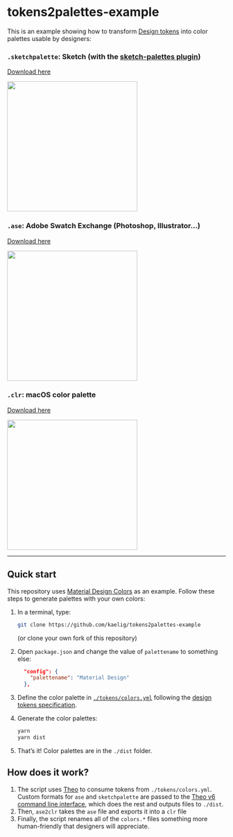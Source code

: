 # tokens2palettes-example

This is an example showing how to transform [Design tokens](https://medium.com/eightshapes-llc/tokens-in-design-systems-25dd82d58421) into color palettes usable by designers:

### `.sketchpalette`: Sketch (with the [sketch-palettes plugin](https://github.com/andrewfiorillo/sketch-palettes))

[Download here](https://github.com/kaelig/tokens2palettes-example/raw/master/dist/Material%20Design.sketchpalette)

<img src="https://kaelig.github.io/tokens2palettes-example/images/sketchpalette.png" alt="" width="300" />

### `.ase`: Adobe Swatch Exchange (Photoshop, Illustrator…)

[Download here](https://github.com/kaelig/tokens2palettes-example/raw/master/dist/Material%20Design.ase)

<img src="https://kaelig.github.io/tokens2palettes-example/images/adobeswatchexchange.png" alt="" width="300" />

### `.clr`: macOS color palette

[Download here](https://github.com/kaelig/tokens2palettes-example/raw/master/dist/Material%20Design.clr)

<img src="https://kaelig.github.io/tokens2palettes-example/images/macOS-clr.png" alt="" width="300" />

---

## Quick start

This repository uses [Material Design Colors](https://material.io/guidelines/style/color.html#color-color-palette) as an example.
Follow these steps to generate palettes with your own colors:

1. In a terminal, type:

   ```sh
   git clone https://github.com/kaelig/tokens2palettes-example
   ```

   (or clone your own fork of this repository)

2. Open `package.json` and change the value of `palettename` to something else:

   ```json
     "config": {
       "palettename": "Material Design"
     },
   ```

3. Define the color palette in [`./tokens/colors.yml`](https://github.com/kaelig/tokens2palettes-example/blob/master/tokens/colors.yml) following the [design tokens specification](https://github.com/salesforce-ux/theo#spec).

4. Generate the color palettes:

   ```sh
   yarn
   yarn dist
   ```

5. That’s it! Color palettes are in the `./dist` folder.

## How does it work?

1. The script uses [Theo](https://github.com/salesforce-ux/theo) to consume tokens from `./tokens/colors.yml`. Custom formats for `ase` and `sketchpalette` are passed to the [Theo v6 command line interface](https://github.com/salesforce-ux/theo/blob/master/CLI.md), which does the rest and outputs files to `./dist`.
2. Then, `ase2clr` takes the `ase` file and exports it into a `clr` file
3. Finally, the script renames all of the `colors.*` files something more human-friendly that designers will appreciate.
